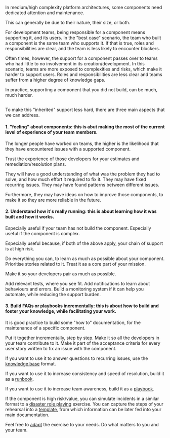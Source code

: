 In medium/high complexity platform architectures, some components need dedicated attention and maintenance.

This can generally be due to their nature, their size, or both.

For development teams, being responsible for a component means supporting it, and its users.
In the "best case" scenario, the team who built a component is the same team who supports it.
If that is true, roles and responsibilities are clear, and the team is less likely to encounter blockers.

Often times, however, the support for a component passes over to teams who had little to no involvement in its creation/development.
In this scenario, teams are more exposed to complexities and risks, which make it harder to support users.
Roles and responsibilities are less clear and teams suffer from a higher degree of knowledge gaps.

In practice, supporting a component that you did not build, can be much, much harder.

##

To make this "inherited" support less hard, there are three main aspects that we can address.

#### 1. "feeling" about components: this is abut making the most of the current level of experience of your team members.

The longer people have worked on teams, the higher is the likelihood that they have encountered issues with a supported component.

Trust the experience of those developers for your estimates and remediation/resolution plans.

They will have a good understanding of what was the problem they had to solve, and how much effort it required to fix it.
They may have fixed recurring issues.
They may have found patterns between different issues.

Furthermore, they may have ideas on how to improve those components, to make it so they are more reliable in the future.


#### 2. Understand how it's really running: this is about learning how it was built and how it works.

Especially useful if your team has not build the component.
Especially useful if the component is complex.

Especially useful because, if both of the above apply, your chain of support is at high risk.

Do everything you can, to learn as much as possible about your component.
Prioritise stories related to it.
Treat it as a core part of your mission.

Make it so your developers pair as much as possible.

Add relevant tests, where you see fit.
Add notifications to learn about behaviours and errors.
Build a monitoring system if it can help you automate, while reducing the support burden.


#### 3. Build FAQs or playbooks incrementally: this is about how to build and foster your knowledge, while facilitating your work.

It is good practice to build some "how to" documentation, for the maintenance of a specific component.

Put it together incrementally, step by step.
Make it so all the developers in your team contribute to it.
Make it part of the acceptance criteria for every user story written to fix an issue with the component.

If you want to use it to answer questions to recurring issues, use the [knowledge base](https://confluence.atlassian.com/kb) format.

If you want to use it to increase consistency and speed of resolution, build it as a [runbook](https://wa.aws.amazon.com/wellarchitected/2020-07-02T19-33-23/wat.concept.runbook.en.html).

If you want to use it to increase team awareness, build it as a [playbook](https://wa.aws.amazon.com/wellarchitected/2020-07-02T19-33-23/wat.concept.playbook.en.html).

If the component is high risk/value, you can simulate incidents in a similar format to a [disaster role playing](https://sre.google/sre-book/accelerating-sre-on-call/#xref_training_disaster-rpg) exercise. You can capture the steps of your rehearsal into a [template](https://docs.google.com/document/d/1UWcKUSKnyv8DVX1FUSYy0UOt72u6WLDqLqHg9lqeyro/edit), from which information can be later fed into your main documentation.

Feel free to [adapt](https://technology.blog.gov.uk/2021/03/04/wheel-of-misfortune-incident-rehearsal-for-gov-uk-paas/) the exercise to your needs. Do what matters to you and your team.
